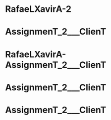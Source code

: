 # RafaeLXavirA-2
# AssignmenT_2___ClienT
# RafaeLXavirA-AssignmenT_2___ClienT
# AssignmenT_2___ClienT
# AssignmenT_2___ClienT

